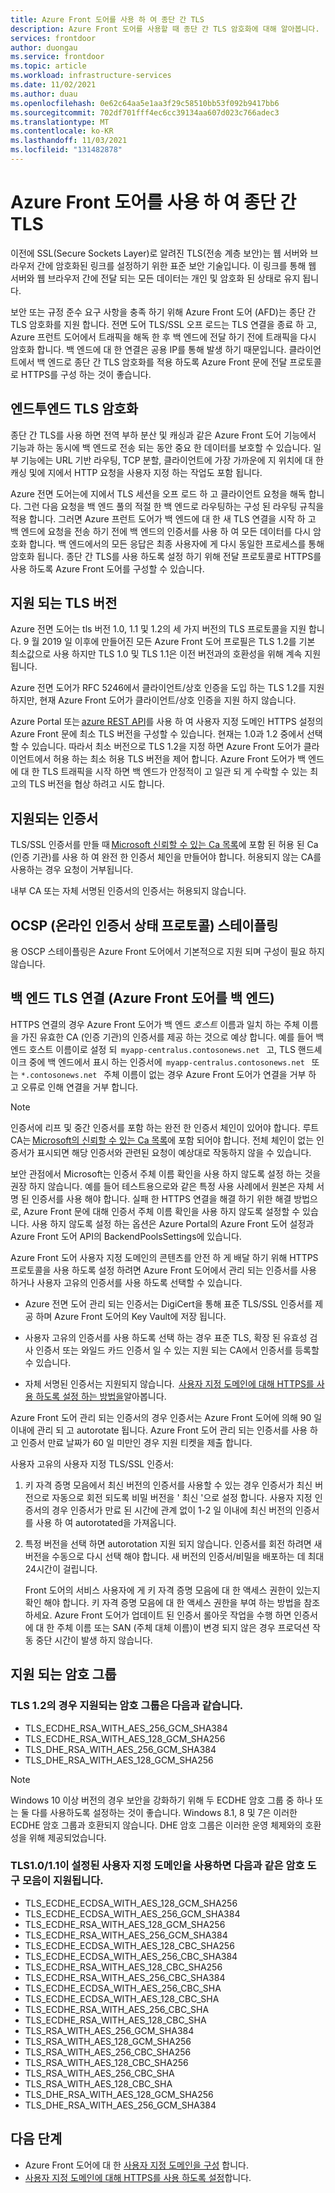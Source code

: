 ```yaml
---
title: Azure Front 도어를 사용 하 여 종단 간 TLS
description: Azure Front 도어를 사용할 때 종단 간 TLS 암호화에 대해 알아봅니다.
services: frontdoor
author: duongau
ms.service: frontdoor
ms.topic: article
ms.workload: infrastructure-services
ms.date: 11/02/2021
ms.author: duau
ms.openlocfilehash: 0e62c64aa5e1aa3f29c58510bb53f092b9417bb6
ms.sourcegitcommit: 702df701fff4ec6cc39134aa607d023c766adec3
ms.translationtype: MT
ms.contentlocale: ko-KR
ms.lasthandoff: 11/03/2021
ms.locfileid: "131482878"
---
```

# <a name="end-to-end-tls-with-azure-front-door"></a>Azure Front 도어를 사용 하 여 종단 간 TLS

이전에 SSL(Secure Sockets Layer)로 알려진 TLS(전송 계층 보안)는 웹 서버와 브라우저 간에 암호화된 링크를 설정하기 위한 표준 보안 기술입니다. 이 링크를 통해 웹 서버와 웹 브라우저 간에 전달 되는 모든 데이터는 개인 및 암호화 된 상태로 유지 됩니다.

보안 또는 규정 준수 요구 사항을 충족 하기 위해 Azure Front 도어 (AFD)는 종단 간 TLS 암호화를 지원 합니다. 전면 도어 TLS/SSL 오프 로드는 TLS 연결을 종료 하 고, Azure 프런트 도어에서 트래픽을 해독 한 후 백 엔드에 전달 하기 전에 트래픽을 다시 암호화 합니다. 백 엔드에 대 한 연결은 공용 IP를 통해 발생 하기 때문입니다. 클라이언트에서 백 엔드로 종단 간 TLS 암호화를 적용 하도록 Azure Front 문에 전달 프로토콜로 HTTPS를 구성 하는 것이 좋습니다.

## <a name="end-to-end-tls-encryption"></a>엔드투엔드 TLS 암호화

종단 간 TLS를 사용 하면 전역 부하 분산 및 캐싱과 같은 Azure Front 도어 기능에서 기능과 하는 동시에 백 엔드로 전송 되는 동안 중요 한 데이터를 보호할 수 있습니다. 일부 기능에는 URL 기반 라우팅, TCP 분할, 클라이언트에 가장 가까운에 지 위치에 대 한 캐싱 및에 지에서 HTTP 요청을 사용자 지정 하는 작업도 포함 됩니다.

Azure 전면 도어는에 지에서 TLS 세션을 오프 로드 하 고 클라이언트 요청을 해독 합니다. 그런 다음 요청을 백 엔드 풀의 적절 한 백 엔드로 라우팅하는 구성 된 라우팅 규칙을 적용 합니다. 그러면 Azure 프런트 도어가 백 엔드에 대 한 새 TLS 연결을 시작 하 고 백 엔드에 요청을 전송 하기 전에 백 엔드의 인증서를 사용 하 여 모든 데이터를 다시 암호화 합니다. 백 엔드에서의 모든 응답은 최종 사용자에 게 다시 동일한 프로세스를 통해 암호화 됩니다. 종단 간 TLS를 사용 하도록 설정 하기 위해 전달 프로토콜로 HTTPS를 사용 하도록 Azure Front 도어를 구성할 수 있습니다.

## <a name="supported-tls-versions"></a>지원 되는 TLS 버전

Azure 전면 도어는 tls 버전 1.0, 1.1 및 1.2의 세 가지 버전의 TLS 프로토콜을 지원 합니다. 9 월 2019 일 이후에 만들어진 모든 Azure Front 도어 프로필은 TLS 1.2를 기본 최소값으로 사용 하지만 TLS 1.0 및 TLS 1.1은 이전 버전과의 호환성을 위해 계속 지원 됩니다.

Azure 전면 도어가 RFC 5246에서 클라이언트/상호 인증을 도입 하는 TLS 1.2를 지원 하지만, 현재 Azure Front 도어가 클라이언트/상호 인증을 지원 하지 않습니다.

Azure Portal 또는 [azure REST API](/rest/api/frontdoorservice/frontdoor/frontdoors/createorupdate#minimumtlsversion)를 사용 하 여 사용자 지정 도메인 HTTPS 설정의 Azure Front 문에 최소 TLS 버전을 구성할 수 있습니다. 현재는 1.0과 1.2 중에서 선택할 수 있습니다. 따라서 최소 버전으로 TLS 1.2을 지정 하면 Azure Front 도어가 클라이언트에서 허용 하는 최소 허용 TLS 버전을 제어 합니다. Azure Front 도어가 백 엔드에 대 한 TLS 트래픽을 시작 하면 백 엔드가 안정적이 고 일관 되 게 수락할 수 있는 최고의 TLS 버전을 협상 하려고 시도 합니다.

## <a name="supported-certificates"></a>지원되는 인증서

TLS/SSL 인증서를 만들 때 [Microsoft 신뢰할 수 있는 Ca 목록](https://ccadb-public.secure.force.com/microsoft/IncludedCACertificateReportForMSFT)에 포함 된 허용 된 Ca (인증 기관)를 사용 하 여 완전 한 인증서 체인을 만들어야 합니다. 허용되지 않는 CA를 사용하는 경우 요청이 거부됩니다.

내부 CA 또는 자체 서명된 인증서의 인증서는 허용되지 않습니다.

## <a name="online-certificate-status-protocol-ocsp-stapling"></a>OCSP (온라인 인증서 상태 프로토콜) 스테이플링

용 OSCP 스테이플링은 Azure Front 도어에서 기본적으로 지원 되며 구성이 필요 하지 않습니다.

## <a name="backend-tls-connection-azure-front-door-to-backend"></a>백 엔드 TLS 연결 (Azure Front 도어를 백 엔드)

HTTPS 연결의 경우 Azure Front 도어가 백 엔드 *호스트* 이름과 일치 하는 주체 이름을 가진 유효한 CA (인증 기관)의 인증서를 제공 하는 것으로 예상 합니다. 예를 들어 백 엔드 호스트 이름이로 설정 되  `myapp-centralus.contosonews.net`   고, TLS 핸드셰이크 중에 백 엔드에서 표시 하는 인증서에  `myapp-centralus.contosonews.net`   또는 `*.contosonews.net`   주체 이름이 없는 경우 Azure Front 도어가 연결을 거부 하 고 오류로 인해 연결을 거부 합니다.

> [!NOTE]
> 인증서에 리프 및 중간 인증서를 포함 하는 완전 한 인증서 체인이 있어야 합니다. 루트 CA는 [Microsoft의 신뢰할 수 있는 Ca 목록](https://ccadb-public.secure.force.com/microsoft/IncludedCACertificateReportForMSFT)에 포함 되어야 합니다. 전체 체인이 없는 인증서가 표시되면 해당 인증서와 관련된 요청이 예상대로 작동하지 않을 수 있습니다.

보안 관점에서 Microsoft는 인증서 주체 이름 확인을 사용 하지 않도록 설정 하는 것을 권장 하지 않습니다. 예를 들어 테스트용으로와 같은 특정 사용 사례에서 원본은 자체 서명 된 인증서를 사용 해야 합니다. 실패 한 HTTPS 연결을 해결 하기 위한 해결 방법으로, Azure Front 문에 대해 인증서 주체 이름 확인을 사용 하지 않도록 설정할 수 있습니다. 사용 하지 않도록 설정 하는 옵션은 Azure Portal의 Azure Front 도어 설정과 Azure Front 도어 API의 BackendPoolsSettings에 있습니다. 

Azure Front 도어 사용자 지정 도메인의 콘텐츠를 안전 하 게 배달 하기 위해 HTTPS 프로토콜을 사용 하도록 설정 하려면 Azure Front 도어에서 관리 되는 인증서를 사용 하거나 사용자 고유의 인증서를 사용 하도록 선택할 수 있습니다.  

* Azure 전면 도어 관리 되는 인증서는 DigiCert을 통해 표준 TLS/SSL 인증서를 제공 하며 Azure Front 도어의 Key Vault에 저장 됩니다.   

* 사용자 고유의 인증서를 사용 하도록 선택 하는 경우 표준 TLS, 확장 된 유효성 검사 인증서 또는 와일드 카드 인증서 일 수 있는 지원 되는 CA에서 인증서를 등록할 수 있습니다.  

* 자체 서명된 인증서는 지원되지 않습니다.  [사용자 지정 도메인에 대해 HTTPS를 사용 하도록 설정 하는 방법을](front-door-custom-domain-https.md)알아봅니다.

Azure Front 도어 관리 되는 인증서의 경우 인증서는 Azure Front 도어에 의해 90 일 이내에 관리 되 고 autorotate 됩니다. Azure Front 도어 관리 되는 인증서를 사용 하 고 인증서 만료 날짜가 60 일 미만인 경우 지원 티켓을 제출 합니다. 

사용자 고유의 사용자 지정 TLS/SSL 인증서:

1. 키 자격 증명 모음에서 최신 버전의 인증서를 사용할 수 있는 경우 인증서가 최신 버전으로 자동으로 회전 되도록 비밀 버전을 ' 최신 '으로 설정 합니다. 사용자 지정 인증서의 경우 인증서가 만료 된 시간에 관계 없이 1-2 일 이내에 최신 버전의 인증서를 사용 하 여 autorotated을 가져옵니다.

1. 특정 버전을 선택 하면 autorotation 지원 되지 않습니다. 인증서를 회전 하려면 새 버전을 수동으로 다시 선택 해야 합니다. 새 버전의 인증서/비밀을 배포하는 데 최대 24시간이 걸립니다.

    Front 도어의 서비스 사용자에 게 키 자격 증명 모음에 대 한 액세스 권한이 있는지 확인 해야 합니다. 키 자격 증명 모음에 대 한 액세스 권한을 부여 하는 방법을 참조 하세요. Azure Front 도어가 업데이트 된 인증서 롤아웃 작업을 수행 하면 인증서에 대 한 주체 이름 또는 SAN (주체 대체 이름)이 변경 되지 않은 경우 프로덕션 작동 중단 시간이 발생 하지 않습니다.

## <a name="supported-cipher-suites"></a>지원 되는 암호 그룹

### <a name="for-tls12-the-following-cipher-suites-are-supported"></a>TLS 1.2의 경우 지원되는 암호 그룹은 다음과 같습니다.

* TLS_ECDHE_RSA_WITH_AES_256_GCM_SHA384
* TLS_ECDHE_RSA_WITH_AES_128_GCM_SHA256
* TLS_DHE_RSA_WITH_AES_256_GCM_SHA384
* TLS_DHE_RSA_WITH_AES_128_GCM_SHA256

> [!NOTE]
> Windows 10 이상 버전의 경우 보안을 강화하기 위해 두 ECDHE 암호 그룹 중 하나 또는 둘 다를 사용하도록 설정하는 것이 좋습니다. Windows 8.1, 8 및 7은 이러한 ECDHE 암호 그룹과 호환되지 않습니다. DHE 암호 그룹은 이러한 운영 체제와의 호환성을 위해 제공되었습니다.

### <a name="using-custom-domains-with-tls1011-enabled-the-following-cipher-suites-are-supported"></a>TLS1.0/1.1이 설정된 사용자 지정 도메인을 사용하면 다음과 같은 암호 도구 모음이 지원됩니다.

* TLS_ECDHE_ECDSA_WITH_AES_128_GCM_SHA256
* TLS_ECDHE_ECDSA_WITH_AES_256_GCM_SHA384
* TLS_ECDHE_RSA_WITH_AES_128_GCM_SHA256
* TLS_ECDHE_RSA_WITH_AES_256_GCM_SHA384
* TLS_ECDHE_ECDSA_WITH_AES_128_CBC_SHA256
* TLS_ECDHE_ECDSA_WITH_AES_256_CBC_SHA384
* TLS_ECDHE_RSA_WITH_AES_128_CBC_SHA256
* TLS_ECDHE_RSA_WITH_AES_256_CBC_SHA384
* TLS_ECDHE_ECDSA_WITH_AES_256_CBC_SHA
* TLS_ECDHE_ECDSA_WITH_AES_128_CBC_SHA
* TLS_ECDHE_RSA_WITH_AES_256_CBC_SHA
* TLS_ECDHE_RSA_WITH_AES_128_CBC_SHA
* TLS_RSA_WITH_AES_256_GCM_SHA384
* TLS_RSA_WITH_AES_128_GCM_SHA256
* TLS_RSA_WITH_AES_256_CBC_SHA256
* TLS_RSA_WITH_AES_128_CBC_SHA256
* TLS_RSA_WITH_AES_256_CBC_SHA
* TLS_RSA_WITH_AES_128_CBC_SHA
* TLS_DHE_RSA_WITH_AES_128_GCM_SHA256
* TLS_DHE_RSA_WITH_AES_256_GCM_SHA384

## <a name="next-steps"></a>다음 단계

* Azure Front 도어에 대 한 [사용자 지정 도메인을 구성](front-door-custom-domain.md) 합니다.
* [사용자 지정 도메인에 대해 HTTPS를 사용 하도록 설정](front-door-custom-domain-https.md)합니다.
